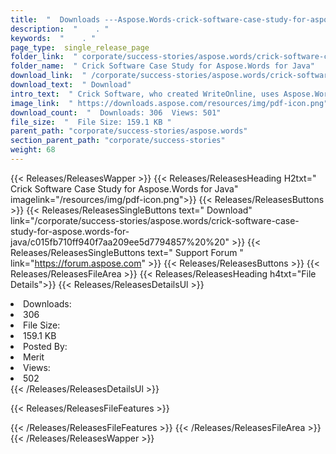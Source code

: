 ```yaml
---
title:  "  Downloads ---Aspose.Words-crick-software-case-study-for-aspose.words-for-java . " 
description:  "    . " 
keywords:  "    . " 
page_type:  single_release_page
folder_link:  " corporate/success-stories/aspose.words/crick-software-case-study-for-aspose.words-for-java/"
folder_name:  " Crick Software Case Study for Aspose.Words for Java"
download_link:  " /corporate/success-stories/aspose.words/crick-software-case-study-for-aspose.words-for-java/c015fb710ff940f7aa209ee5d7794857"
download_text:  " Download"
intro_text:  " Crick Software, who created WriteOnline, uses Aspose.Words for Java to have the ..."
image_link:  " https://downloads.aspose.com/resources/img/pdf-icon.png"
download_count:  "  Downloads: 306  Views: 501"
file_size:  "  File Size: 159.1 KB "
parent_path: "corporate/success-stories/aspose.words"
section_parent_path: "corporate/success-stories"
weight: 68 
---
```


{{< Releases/ReleasesWapper >}}
  {{< Releases/ReleasesHeading H2txt=" Crick Software Case Study for Aspose.Words for Java" imagelink="/resources/img/pdf-icon.png">}}
  {{< Releases/ReleasesButtons >}}
    {{< Releases/ReleasesSingleButtons text=" Download" link="/corporate/success-stories/aspose.words/crick-software-case-study-for-aspose.words-for-java/c015fb710ff940f7aa209ee5d7794857%20%20" >}}
    {{< Releases/ReleasesSingleButtons text=" Support Forum " link="https://forum.aspose.com" >}}
  {{< Releases/ReleasesButtons >}}
  {{< Releases/ReleasesFileArea >}}
    {{< Releases/ReleasesHeading h4txt="File Details">}}
    {{< Releases/ReleasesDetailsUl >}}
             <li>Downloads:</li><li>306</li><li>File Size:</li><li>159.1 KB</li><li>Posted By:</li><li>Merit</li><li>Views:</li><li>502</li>
    {{< /Releases/ReleasesDetailsUl >}}

  {{< Releases/ReleasesFileFeatures >}}
      
  {{< /Releases/ReleasesFileFeatures >}}
 {{< /Releases/ReleasesFileArea >}}
{{< /Releases/ReleasesWapper >}}


